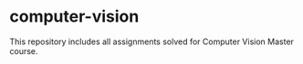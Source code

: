 # computer-vision
This repository includes all assignments solved for Computer Vision Master course.
